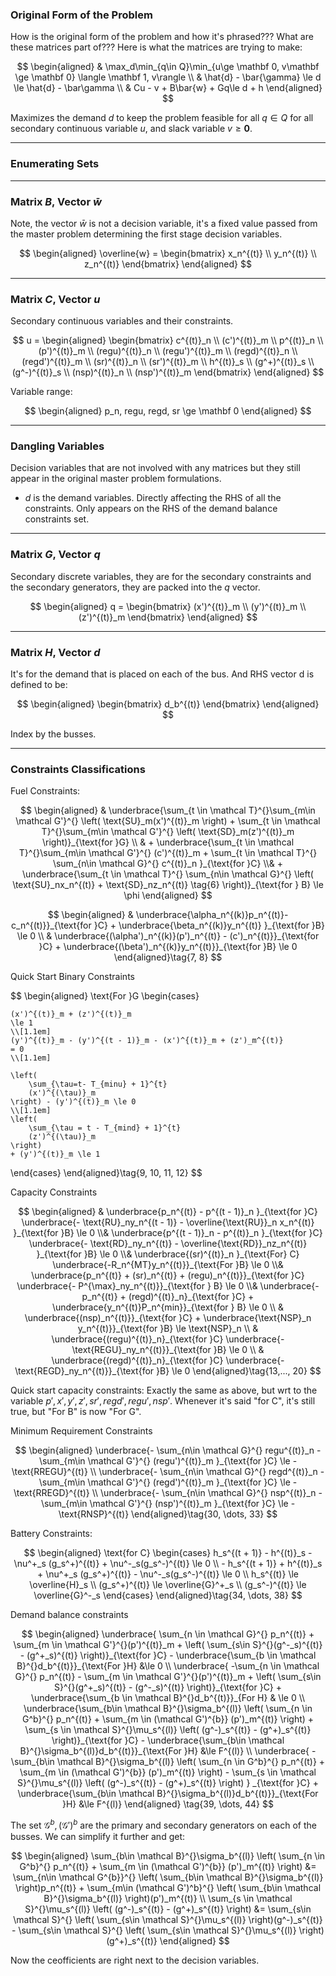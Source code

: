 ### **Original Form of the Problem**
How is the original form of the problem and how it's phrased??? What are these matrices part of??? Here is what the matrices are trying to make: 

$$
\begin{aligned}
    & 
    \max_d\min_{q\in Q}\min_{u\ge \mathbf 0, v\mathbf \ge \mathbf 0}
    \langle \mathbf 1, v\rangle
    \\
    & 
    \hat{d} - \bar{\gamma} \le d \le \hat{d} - \bar\gamma
    \\
    & 
    Cu - v + B\bar{w} + Gq\le d + h
\end{aligned}
$$

Maximizes the demand $d$ to keep the problem feasible for all $q\in Q$ for all secondary continuous variable $u$, and slack variable $v\ge \mathbf 0$. 

---
### **Enumerating Sets**

---
### **Matrix $B$, Vector $\bar{w}$**
Note, the vector $\bar{w}$ is not a decision variable, it's a fixed value passed from the master problem determining the first stage decision variables. 

$$
\begin{aligned}
    \overline{w} = \begin{bmatrix}
        x_n^{(t)} 
        \\
        y_n^{(t)}
        \\
        z_n^{(t)}
    \end{bmatrix}
\end{aligned}
$$



----
### **Matrix $C$, Vector $u$**

Secondary continuous variables and their constraints. 

$$
u = 
\begin{aligned}
    \begin{bmatrix}
        c^{(t)}_n
        \\
        (c')^{(t)}_m
        \\
        p^{(t)}_n
        \\
        (p')^{(t)}_m
        \\
        (regu)^{(t)}_n
        \\
        (regu')^{(t)}_m
        \\
        (regd)^{(t)}_n
        \\
        (regd')^{(t)}_m
        \\
        (sr)^{(t)}_n
        \\
        (sr')^{(t)}_m
        \\
        h^{(t)}_s
        \\
        (g^+)^{(t)}_s
        \\
        (g^-)^{(t)}_s
        \\
        (nsp)^{(t)}_n
        \\
        (nsp')^{(t)}_m
    \end{bmatrix}
\end{aligned}
$$

Variable range: 

$$
\begin{aligned}
    p_n, regu, regd, sr \ge \mathbf 0
\end{aligned}
$$

---
### **Dangling Variables**
Decision variables that are not involved with any matrices but they still appear in the original master problem formulations.  

* $d$ is the demand variables. Directly affecting the RHS of all the constraints. Only appears on the RHS of the demand balance constraints set. 


---
### **Matrix $G$, Vector $q$**

Secondary discrete variables, they are for the secondary constraints and the secondary generators, they are packed into the $q$ vector. 

$$
\begin{aligned}
    q = 
    \begin{bmatrix}
        (x')^{(t)}_m 
        \\
        (y')^{(t)}_m
        \\
        (z')^{(t)}_m
    \end{bmatrix}
\end{aligned}
$$


---
### **Matrix $H$, Vector $d$**

It's for the demand that is placed on each of the bus. And RHS vector d is defined to be: 

$$
\begin{aligned}
    \begin{bmatrix}
        d_b^{(t)}
    \end{bmatrix}
\end{aligned}
$$

Index by the busses. 

---
### **Constraints Classifications**

Fuel Constraints: 

$$
\begin{aligned}
    & 
    \underbrace{\sum_{t \in \mathcal T}^{}\sum_{m\in \mathcal G'}^{}
    \left(
        \text{SU}_m(x')^{(t)}_m
    \right)
    + 
    \sum_{t \in \mathcal T}^{}\sum_{m\in \mathcal G'}^{}
    \left(
        \text{SD}_m(z')^{(t)}_m
    \right)}_{\text{for }G}
    \\
    &
    +
    \underbrace{\sum_{t \in \mathcal T}^{}\sum_{m\in \mathcal G'}^{}
        (c')^{(t)}_m
    +
    \sum_{t \in \mathcal T}^{}
    \sum_{n\in \mathcal G}^{}
    c^{(t)}_n }_{\text{for }C}
    \\&
    +
    \underbrace{\sum_{t \in \mathcal T}^{}
    \sum_{n\in \mathcal G}^{}
    \left(
        \text{SU}_nx_n^{(t)} + \text{SD}_nz_n^{(t)} \tag{6} 
    \right)}_{\text{for } B}
    \le
    \phi
\end{aligned}
$$


$$
\begin{aligned}
    & 
    \underbrace{\alpha_n^{(k)}p_n^{(t)}- c_n^{(t)}}_{\text{for }C}
    + 
    \underbrace{\beta_n^{(k)}y_n^{(t)} }_{\text{for }B}
    \le 0
    \\
    & 
    \underbrace{(\alpha')_n^{(k)}(p')_n^{(t)}
    - (c')_n^{(t)}}_{\text{for }C}
    + 
    \underbrace{(\beta')_n^{(k)}y_n^{(t)}}_{\text{for }B}
    \le 0 
\end{aligned}\tag{7, 8}
$$

Quick Start Binary Constraints

$$
\begin{aligned}
\text{For }G
\begin{cases}
    
    (x')^{(t)}_m + (z')^{(t)}_m
    \le 1
    \\[1.1em]
    (y')^{(t)}_m - (y')^{(t - 1)}_m - (x')^{(t)}_m + (z')_m^{(t)} 
    = 0
    \\[1.1em]
    
    \left(
        \sum_{\tau=t- T_{minu} + 1}^{t}
        (x')^{(\tau)}_m
    \right) - (y')^{(t)}_m \le 0 
    \\[1.1em]
    \left(
        \sum_{\tau = t - T_{mind} + 1}^{t}
        (z')^{(\tau)}_m
    \right)
    + (y')^{(t)}_m \le 1
\end{cases}
\end{aligned}\tag{9, 10, 11, 12}
$$

Capacity Constraints

$$
\begin{aligned}
    &
    \underbrace{p_n^{(t)} - p^{(t - 1)}_n }_{\text{for }C}
    \underbrace{- \text{RU}_ny_n^{(t - 1)}
    - \overline{\text{RU}}_n x_n^{(t)} }_{\text{for }B}
    \le 0
    \\&
    \underbrace{p^{(t - 1)}_n - p^{(t)}_n }_{\text{for }C}
    \underbrace{- \text{RD}_ny_n^{(t)} -
    \overline{\text{RD}}_nz_n^{(t)} }_{\text{for }B}
    \le 0
    \\&
    \underbrace{(sr)^{(t)}_n }_{\text{For} C}
    \underbrace{-R_n^{MT}y_n^{(t)}}_{\text{For }B} \le 0 
    \\&
    \underbrace{p_n^{(t)} + (sr)_n^{(t)} + (regu)_n^{(t)}}_{\text{for }C}
    \underbrace{- P^{\max}_ny_n^{(t)}}_{\text{for } B} \le 0
    \\&
    \underbrace{- p_n^{(t)} + (regd)^{(t)}_n}_{\text{for }C} 
    + \underbrace{y_n^{(t)}P_n^{min}}_{\text{for } B} \le 0
    \\
    & 
    \underbrace{(nsp)_n^{(t)}}_{\text{for }C} + \underbrace{\text{NSP}_n y_n^{(t)}}_{\text{for }B} \le \text{NSP}_n
    \\
    & 
    \underbrace{(regu)^{(t)}_n}_{\text{for }C}
    \underbrace{-\text{REGU}_ny_n^{(t)}}_{\text{for }B} 
    \le 0
    \\
    & 
    \underbrace{(regd)^{(t)}_n}_{\text{for }C} 
    \underbrace{-\text{REGD}_ny_n^{(t)}}_{\text{for }B} 
    \le 0
\end{aligned}\tag{13,..., 20}
$$

Quick start capacity constraints: Exactly the same as above, but wrt to the variable $p', x', y', z', sr', regd', regu', nsp'$. Whenever it's said "for C", it's still true, but "For B" is now "For G". 

Minimum Requirement Constraints


$$
\begin{aligned}
    \underbrace{- \sum_{n\in \mathcal G}^{}
    regu^{(t)}_n 
    -
    \sum_{m\in \mathcal G'}^{}
    (regu')^{(t)}_m }_{\text{for }C}
    \le 
    - \text{RREGU}^{(t)}
    \\
    \underbrace{- \sum_{n\in \mathcal G}^{}
    regd^{(t)}_n 
    -
    \sum_{m\in \mathcal G'}^{}
    (regd')^{(t)}_m }_{\text{for }C}
    \le 
    - \text{RREGD}^{(t)}
    \\
    \underbrace{- \sum_{n\in \mathcal G}^{}
    nsp^{(t)}_n 
    -
    \sum_{m\in \mathcal G'}^{}
    (nsp')^{(t)}_m }_{\text{for }C}
    \le 
    - \text{RNSP}^{(t)}
\end{aligned}\tag{30, \dots, 33}
$$

Battery Constraints: 


$$
\begin{aligned}
    \text{for C}
    \begin{cases}
        h_s^{(t + 1)} - h^{(t)}_s - \nu^+_s (g_s^+)^{(t)} + \nu^-_s(g_s^-)^{(t)} 
        \le 0 
        \\
        - h_s^{(t + 1)} + h^{(t)}_s + \nu^+_s (g_s^+)^{(t)} - \nu^-_s(g_s^-)^{(t)} 
        \le 0 
        \\
        h_s^{(t)} \le \overline{H}_s
        \\
        (g_s^+)^{(t)}  \le \overline{G}^+_s
        \\
        (g_s^-)^{(t)}  \le \overline{G}^-_s
    \end{cases}
\end{aligned}\tag{34, \dots, 38}
$$

Demand balance constraints

$$
\begin{aligned}
   \underbrace{ \sum_{n \in \mathcal G}^{}
    p_n^{(t)} + \sum_{m \in \mathcal G'}^{}(p')^{(t)}_m
    + \left(
        \sum_{s\in S}^{}(g^-_s)^{(t)} - (g^+_s)^{(t)}
    \right)}_{\text{for }C}
    -
    \underbrace{\sum_{b \in \mathcal B}^{}d_b^{(t)}}_{\text{For }H}
    &\le 0
    \\
    \underbrace{ -\sum_{n \in \mathcal G}^{}
    p_n^{(t)} - \sum_{m \in \mathcal G'}^{}(p')^{(t)}_m
    + \left(
        \sum_{s\in S}^{}(g^+_s)^{(t)} - (g^-_s)^{(t)} 
    \right)}_{\text{for }C}
    + 
    \underbrace{\sum_{b \in \mathcal B}^{}d_b^{(t)}}_{For H}
    &
    \le 0
    \\
    \underbrace{\sum_{b\in \mathcal B}^{}\sigma_b^{(l)}
    \left(
        \sum_{n \in G^b}^{}
            p_n^{(t)}
        + 
            \sum_{m \in (\mathcal G')^{b}}
                (p')_m^{(t)}
    \right) + 
    \sum_{s \in \mathcal S}^{}\mu_s^{(l)}
        \left(
            (g^-)_s^{(t)} - (g^+)_s^{(t)}
        \right)}_{\text{for }C}
    - 
    \underbrace{\sum_{b\in \mathcal B}^{}\sigma_b^{(l)}d_b^{(t)}}_{\text{For }H}
    &\le F^{(l)}
    \\
    \underbrace{
        - \sum_{b\in \mathcal B}^{}\sigma_b^{(l)}
        \left(
            \sum_{n \in G^b}^{}
                p_n^{(t)}
            + 
                \sum_{m \in (\mathcal G')^{b}}
                    (p')_m^{(t)}
        \right)
        - \sum_{s \in \mathcal S}^{}\mu_s^{(l)}
            \left(
                (g^-)_s^{(t)} - (g^+)_s^{(t)}
            \right)
        }
    _{\text{for }C}
    + 
    \underbrace{\sum_{b\in \mathcal B}^{}\sigma_b^{(l)}d_b^{(t)}}_{\text{For }H}
    &\le F^{(l)} 
\end{aligned}
\tag{39, \dots, 44}
$$

The set $\mathcal G^b, (\mathcal G')^b$ are the primary and secondary generators on each of the busses. We can simplify it further and get: 

$$
\begin{aligned}
    \sum_{b\in \mathcal B}^{}\sigma_b^{(l)}
        \left(
            \sum_{n \in G^b}^{}
                p_n^{(t)}
            + 
                \sum_{m \in (\mathcal G')^{b}}
                    (p')_m^{(t)}
        \right)
    &= 
    \sum_{n\in \mathcal G^{b}}^{}
        \left(
            \sum_{b\in \mathcal B}^{}\sigma_b^{(l)}
        \right)p_n^{(t)}
        + 
        \sum_{m\in (\mathcal G')^b}^{}
            \left(
                \sum_{b\in \mathcal B}^{}\sigma_b^{(l)}
            \right)(p')_m^{(t)}
    \\
    \sum_{s \in \mathcal S}^{}\mu_s^{(l)}
        \left(
            (g^-)_s^{(t)} - (g^+)_s^{(t)}
        \right)
    &=
    \sum_{s\in \mathcal S}^{}
        \left(
            \sum_{s\in \mathcal S}^{}\mu_s^{(l)}
        \right)(g^-)_s^{(t)}
    - 
    \sum_{s\in \mathcal S}^{}
        \left(
            \sum_{s\in \mathcal S}^{}\mu_s^{(l)}
        \right)(g^+)_s^{(t)}
\end{aligned}
$$

Now the ceofficients are right next to the decision variables. 
